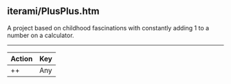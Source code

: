 iterami/PlusPlus.htm
--------------------

A project based on childhood fascinations with constantly adding 1 to a number on a calculator.

---

Action | Key
-------|----
++     | Any
